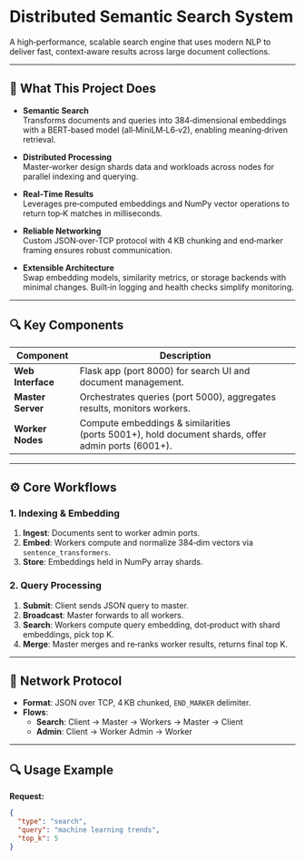 # Distributed Semantic Search System

A high‑performance, scalable search engine that uses modern NLP to deliver fast, context‑aware results across large document collections.

---

## 🚀 What This Project Does

- **Semantic Search**  
  Transforms documents and queries into 384‑dimensional embeddings with a BERT‑based model (all‑MiniLM‑L6‑v2), enabling meaning‑driven retrieval.

- **Distributed Processing**  
  Master‑worker design shards data and workloads across nodes for parallel indexing and querying.

- **Real‑Time Results**  
  Leverages pre‑computed embeddings and NumPy vector operations to return top‑K matches in milliseconds.

- **Reliable Networking**  
  Custom JSON‑over‑TCP protocol with 4 KB chunking and end‑marker framing ensures robust communication.

- **Extensible Architecture**  
  Swap embedding models, similarity metrics, or storage backends with minimal changes. Built‑in logging and health checks simplify monitoring.

---

## 🔍 Key Components

| Component        | Description                                                      |
|------------------|------------------------------------------------------------------|
| **Web Interface**| Flask app (port 8000) for search UI and document management.     |
| **Master Server**| Orchestrates queries (port 5000), aggregates results, monitors workers. |
| **Worker Nodes** | Compute embeddings & similarities (ports 5001+), hold document shards, offer admin ports (6001+). |

---

## ⚙️ Core Workflows

### 1. Indexing & Embedding
1. **Ingest**: Documents sent to worker admin ports.  
2. **Embed**: Workers compute and normalize 384‑dim vectors via `sentence_transformers`.  
3. **Store**: Embeddings held in NumPy array shards.

### 2. Query Processing
1. **Submit**: Client sends JSON query to master.  
2. **Broadcast**: Master forwards to all workers.  
3. **Search**: Workers compute query embedding, dot‑product with shard embeddings, pick top K.  
4. **Merge**: Master merges and re‑ranks worker results, returns final top K.

---

## 📡 Network Protocol

- **Format**: JSON over TCP, 4 KB chunked, `END_MARKER` delimiter.  
- **Flows**:  
  - **Search**: Client → Master → Workers → Master → Client  
  - **Admin**: Client → Worker Admin → Worker

---

## 🔍 Usage Example

**Request:**  
```json
{
  "type": "search",
  "query": "machine learning trends",
  "top_k": 5
}
